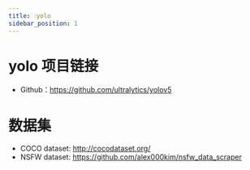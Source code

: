 ```yaml
---
title: 💧yolo
sidebar_position: 1
---
```



# yolo 项目链接
* Github：https://github.com/ultralytics/yolov5

# 数据集
* COCO dataset: http://cocodataset.org/
* NSFW dataset: https://github.com/alex000kim/nsfw_data_scraper
